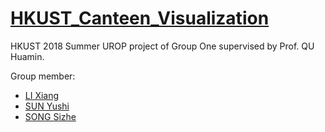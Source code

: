 # [HKUST_Canteen_Visualization](https://sausage-song.github.io/HKUST_Canteen_Visualization/)
HKUST 2018 Summer UROP project of Group One supervised by Prof. QU Huamin. 
  
Group member:  
- [LI Xiang](https://github.com/az123zx123)  
- [SUN Yushi](https://github.com/ysunbp)  
- [SONG Sizhe](https://github.com/Sausage-SONG)   
